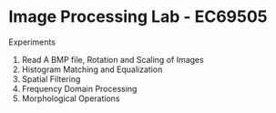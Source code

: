 # Image Processing Lab - EC69505

Experiments

1. Read A BMP file, Rotation and Scaling of Images
2. Histogram Matching and Equalization
3. Spatial Filtering
4. Frequency Domain Processing
5. Morphological Operations
